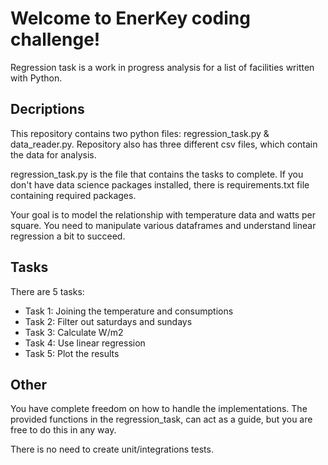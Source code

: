 # Welcome to EnerKey coding challenge!
Regression task is a work in progress analysis for a list of facilities written with Python.

## Decriptions
This repository contains two python files: regression_task.py & data_reader.py. Repository also has three different csv files, which contain the data for analysis.

regression_task.py is the file that contains the tasks to complete. If you don't have data science packages installed, there is requirements.txt file containing required packages.

Your goal is to model the relationship with temperature data and watts per square. You need to manipulate various dataframes and understand linear regression a bit to succeed.

## Tasks
There are 5 tasks:
- Task 1: Joining the temperature and consumptions
- Task 2: Filter out saturdays and sundays
- Task 3: Calculate W/m2
- Task 4: Use linear regression
- Task 5: Plot the results

## Other
You have complete freedom on how to handle the implementations. The provided functions in the regression_task, can act as a guide, but you are free to do this in any way.

There is no need to create unit/integrations tests.